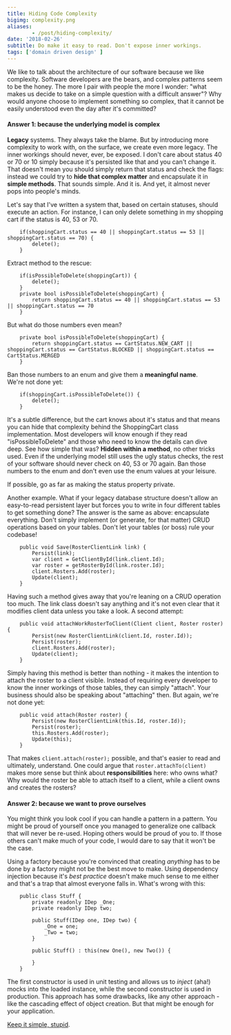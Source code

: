 ```yaml
---
title: Hiding Code Complexity
bigimg: complexity.png
aliases:
        - /post/hiding-complexity/
date: '2018-02-26'
subtitle: Do make it easy to read. Don't expose inner workings.
tags: ['domain driven design' ]
---
```


We like to talk about the architecture of our software because we like complexity. Software developers are the bears, and complex patterns seem to be the honey. The more I pair with people the more I wonder: "what makes us decide to take on a simple question with a difficult answer"? Why would anyone choose to implement something so complex, that it cannot be easily understood even the day after it's committed? 

#### Answer 1: because the underlying model is complex

**Legacy** systems. They always take the blame. But by introducing more complexity to work with, on the surface, we create even more legacy. The inner workings should never, ever, be exposed. I don't care about status 40 or 70 or 10 simply because it's persisted like that and you can't change it. That doesn't mean you should simply return that status and check the flags: instead we could try to **hide that complex matter** and encapsulate it in **simple methods**. That sounds simple. And it is. And yet, it almost never pops into people's minds. 

Let's say that I've written a system that, based on certain statuses, should execute an action. For instance, I can only delete something in my shopping cart if the status is 40, 53 or 70. 

        if(shoppingCart.status == 40 || shoppingCart.status == 53 || shoppingCart.status == 70) {
        	delete();
        }

Extract method to the rescue: 

        if(isPossibleToDelete(shoppingCart)) {
        	delete();
        }
        private bool isPossibleToDelete(shoppingCart) {
        	return shoppingCart.status == 40 || shoppingCart.status == 53 || shoppingCart.status == 70
        }

But what do those numbers even mean? 

        private bool isPossibleToDelete(shoppingCart) {
        	return shoppingCart.status == CartStatus.NEW_CART || shoppingCart.status == CartStatus.BLOCKED || shoppingCart.status == CartStatus.MERGED
        }

Ban those numbers to an enum and give them a **meaningful name**.<br/>
We're not done yet:

        if(shoppingCart.isPossibleToDelete()) {
        	delete();
        }

It's a subtle difference, but the cart knows about it's status and that means you can hide that complexity behind the ShoppingCart class implementation. Most developers will know enough if they read "isPossibleToDelete" and those who need to know the details can dive deep. See how simple that was? **Hidden within a method**, no other tricks used. Even if the underlying model still uses the ugly status checks, the rest of your software should never check on 40, 53 or 70 again. Ban those numbers to the enum and don't even use the enum values at your leisure. 

If possible, go as far as making the status property private. 

Another example. What if your legacy database structure doesn't allow an easy-to-read persistent layer but forces you to write in four different tables to get something done? The answer is the same as above: encapsulate everything. Don't simply implement (or generate, for that matter) CRUD operations based on your tables. Don't let your tables (or boss) rule your codebase! 

        public void Save(RosterClientLink link) {
        	Persist(link);
        	var client = GetClientById(link.client.Id);
        	var roster = getRosterById(link.roster.Id);
        	client.Rosters.Add(roster);
        	Update(client);
        }

Having such a method gives away that you're leaning on a CRUD operation too much. The link class doesn't say anything and it's not even clear that it modifies client data unless you take a look. A second attempt:

        public void attachWorkRosterToClient(Client client, Roster roster) {
        	Persist(new RosterClientLink(client.Id, roster.Id));
        	Persist(roster);
        	client.Rosters.Add(roster);
        	Update(client);
        }

Simply having this method is better than nothing - it makes the intention to attach the roster to a client visible. Instead of requiring every developer to know the inner workings of those tables, they can simply "attach". Your business should also be speaking about "attaching" then. But again, we're not done yet:

        public void attach(Roster roster) {
        	Persist(new RosterClientLink(this.Id, roster.Id));
        	Persist(roster);
        	this.Rosters.Add(roster);
        	Update(this);
        }

That makes ``client.attach(roster);`` possible, and that's easier to read and ultimately, understand. One could argue that ``roster.attachTo(client)`` makes more sense but think about **responsibilities** here: who owns what? Why would the roster be able to attach itself to a client, while a client owns and creates the rosters?


#### Answer 2: because we want to prove ourselves

You might think you look cool if you can handle a pattern in a pattern. You might be proud of yourself once you managed to generalize one callback that will never be re-used. Hoping others would be proud of you to. If those others can't make much of your code, I would dare to say that it won't be the case. 

Using a factory because you're convinced that creating _anything_ has to be done by a factory might not be the best move to make. Using dependency injection because it's _best practice_ doesn't make much sense to me either and that's a trap that almost everyone falls in. What's wrong with this:

        public class Stuff {
        	private readonly IDep _One;
        	private readonly IDep two;

        	public Stuff(IDep one, IDep two) {
        		_One = one;
        		_Two = two;
        	}

        	public Stuff() : this(new One(), new Two()) {

        	}
        }

The first constructor is used in unit testing and allows us to _inject_ (aha!) mocks into the loaded instance, while the second constructor is used in production. This approach has some drawbacks, like any other approach - like the cascading effect of object creation. But that might be enough for your application. 

[Keep it simple, stupid](https://en.wikipedia.org/wiki/KISS_principle).